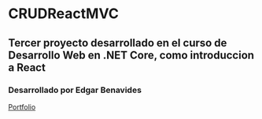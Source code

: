 # CRUDReactMVC

## Tercer proyecto desarrollado en el curso de Desarrollo Web en .NET Core, como introduccion a React

### Desarrollado por Edgar Benavides

[Portfolio](https://edgarbenavides.dev)

